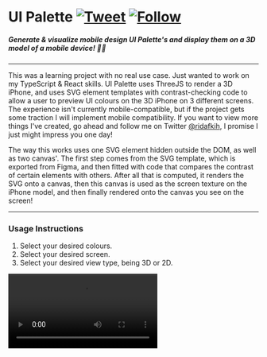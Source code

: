 # UI Palette [![Tweet](https://img.shields.io/twitter/url/http/shields.io.png?style=social)](https://twitter.com/intent/tweet?text=Check%20out%20RayThis%20by%20@ridafkih%20to%20automatically%20upload%20your%20code%20snippets%20right%20from%20Visual%20Studio%20Code,%20powered%20by%20RayCast.%20@raycastapp%20%0A%0Ahttps://github.com/ridarf/ray-this/) [![Follow](https://img.shields.io/twitter/follow/ridafkih.png?style=social&label=Follow)](https://twitter.com/intent/follow?screen_name=ridafkih)

##### Generate & visualize mobile design UI Palette's and display them on a 3D model of a mobile device! 🎨📱
___
This was a learning project with no real use case. Just wanted to work on my TypeScript & React skills. UI Palette uses ThreeJS to render a 3D iPhone, and uses SVG element templates with contrast-checking code to allow a user to preview UI colours on the 3D iPhone on 3 different screens. The experience isn't currently mobile-compatible, but if the project gets some traction I will implement mobile compatibility. If you want to view more things I've created, go ahead and follow me on Twitter [@ridafkih](https://twitter.com/ridafkih), I promise I just might impress you one day!

The way this works uses one SVG element hidden outside the DOM, as well as two canvas'. The first step comes from the SVG template, which is exported from Figma, and then fitted with code that compares the contrast of certain elements with others. After all that is computed, it renders the SVG onto a canvas, then this canvas is used as the screen texture on the iPhone model, and then finally rendered onto the canvas you see on the screen!

___
### Usage Instructions
1. Select your desired colours.
2. Select your desired screen.
3. Select your desired view type, being 3D or 2D.

![GIF of app being used](https://i.imgur.com/JHI25Oj.mp4)
